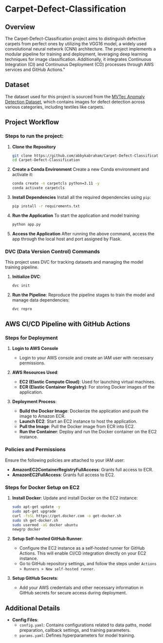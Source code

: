 # Carpet-Defect-Classification

## Overview
The Carpet-Defect-Classification project aims to distinguish defective carpets from perfect ones by utilizing the VGG16 model, a widely used convolutional neural network (CNN) architecture. The project implements a modular pipeline for training and deployment, leveraging deep learning techniques for image classification. Additionally, it integrates Continuous Integration (CI) and Continuous Deployment (CD) processes through AWS services and GitHub Actions."

## Dataset
The dataset used for this project is sourced from the [MVTec Anomaly Detection Dataset](https://www.mvtec.com/company/research/datasets/mvtec-ad/downloads), which contains images for defect detection across various categories, including textiles like carpets.

## Project Workflow

### Steps to run the project:

1. **Clone the Repository**
    ```bash
    git clone https://github.com/abbykabraham/Carpet-Defect-Classification.git
    cd Carpet-Defect-Classification
    ```

2. **Create a Conda Environment**
    Create a new Conda environment and activate it:
    ```bash
    conda create -n carpetcls python=3.11 -y
    conda activate carpetcls
    ```

3. **Install Dependencies**
    Install all the required dependencies using `pip`:
    ```bash
    pip install -r requirements.txt
    ```

4. **Run the Application**
    To start the application and model training:
    ```bash
    python app.py
    ```

5. **Access the Application**
    After running the above command, access the app through the local host and port assigned by Flask.

### DVC (Data Version Control) Commands
This project uses DVC for tracking datasets and managing the model training pipeline.

1. **Initialize DVC**:
    ```bash
    dvc init
    ```

2. **Run the Pipeline**:
    Reproduce the pipeline stages to train the model and manage data dependencies:
    ```bash
    dvc repro
    ```
## AWS CI/CD Pipeline with GitHub Actions

### Steps for Deployment

1. **Login to AWS Console**
    - Login to your AWS console and create an IAM user with necessary permissions.

2. **AWS Resources Used**:
    - **EC2 (Elastic Compute Cloud)**: Used for launching virtual machines.
    - **ECR (Elastic Container Registry)**: For storing Docker images of the application.

3. **Deployment Process**:
    - **Build the Docker Image**: Dockerize the application and push the image to Amazon ECR.
    - **Launch EC2**: Start an EC2 instance to host the application.
    - **Pull the Image**: Pull the Docker image from ECR into EC2.
    - **Run the Container**: Deploy and run the Docker container on the EC2 instance.

### Policies and Permissions
Ensure the following policies are attached to your IAM user:

- **AmazonEC2ContainerRegistryFullAccess**: Grants full access to ECR.
- **AmazonEC2FullAccess**: Grants full access to EC2.

### Steps for Docker Setup on EC2

1. **Install Docker**:
    Update and install Docker on the EC2 instance:
    ```bash
    sudo apt-get update -y
    sudo apt-get upgrade
    curl -fsSL https://get.docker.com -o get-docker.sh
    sudo sh get-docker.sh
    sudo usermod -aG docker ubuntu
    newgrp docker
    ```

2. **Setup Self-hosted GitHub Runner**:
    - Configure the EC2 instance as a self-hosted runner for GitHub Actions. This will enable CI/CD integration directly on your EC2 instance.
    - Go to GitHub repository settings, and follow the steps under `Actions > Runners > New self-hosted runner`.

3. **Setup GitHub Secrets**:
    - Add your AWS credentials and other necessary information in GitHub secrets for secure access during deployment.

## Additional Details

- **Config Files**: 
    - `config.yaml`: Contains configurations related to data paths, model preparation, callback settings, and training parameters. 
    - `params.yaml`: Defines hyperparameters for model training.